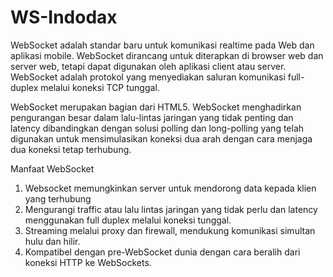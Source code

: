 # WS-Indodax

WebSocket adalah standar baru untuk komunikasi realtime pada Web dan aplikasi mobile. WebSocket dirancang untuk diterapkan di browser web dan server web, tetapi dapat digunakan oleh aplikasi client atau server. WebSocket adalah protokol yang menyediakan saluran komunikasi full-duplex melalui koneksi TCP tunggal.

WebSocket merupakan bagian dari HTML5. WebSocket menghadirkan pengurangan besar dalam lalu-lintas jaringan yang tidak penting dan latency dibandingkan dengan solusi polling dan long-polling yang telah digunakan untuk mensimulasikan koneksi dua arah dengan cara menjaga dua koneksi tetap terhubung.

Manfaat WebSocket
1. Websocket memungkinkan server untuk mendorong data kepada klien yang terhubung
2. Mengurangi traffic atau lalu lintas jaringan yang tidak perlu dan latency menggunakan full duplex melalui koneksi tunggal.
3. Streaming melalui proxy dan firewall, mendukung komunikasi simultan hulu dan hilir.
4. Kompatibel dengan pre-WebSocket dunia dengan cara beralih dari koneksi HTTP ke WebSockets.

